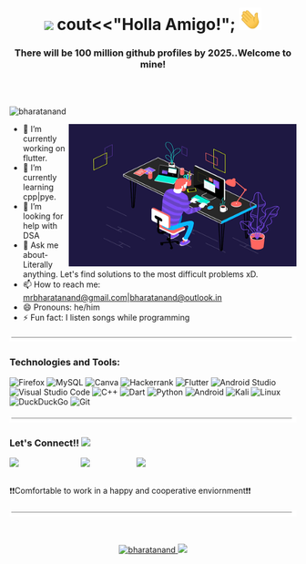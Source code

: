 <h1 align="center">
  <a target="_blank">
    <img src="https://github.com/bharatanand/bharatanand/blob/99ab8e12527eb16c42bd5aa3a4cfc945f91639d9/Elements/image_processing20210909-443-1n6fvk3.gif" width="24" style="max-width:100%;">
  </a>
  cout<<"Holla Amigo!";
  <a target="_blank">
    <img src="https://github.com/tejas-trivedi/tejas-trivedi/blob/main/Hi.gif" width="40" />
  </a>
  <br/>
  <h3 align="center">There will be 100 million github profiles by 2025..Welcome to mine!</h3>
</h1>
<br/>
<br/>
<a target="_blank">
  
<p align="left"> <img src="https://komarev.com/ghpvc/?username=bharatanand&label=Profile%20views&color=0e75b6&style=flat" alt="bharatanand" /> </p>
  <img align="right" height="250" width="400" alt="GIF" src="https://github.com/bharatanand/bharatanand/blob/99ab8e12527eb16c42bd5aa3a4cfc945f91639d9/Elements/job.gif">
</a>

 - 🔭 I’m currently working on flutter.
 - 🌱 I’m currently learning cpp|pye.
 - 🤔 I’m looking for help with DSA
 - 💬 Ask me about- Literally anything. Let's find solutions to the most difficult problems xD.
 - 📫 How to reach me: mrbharatanand@gmail.com|bharatanand@outlook.in
 - 😄 Pronouns: he/him
 - ⚡ Fun fact: I listen songs while programming

<img src="https://github.com/tejas-trivedi/tejas-trivedi/blob/main/border.gif" width="1100" height="10"></h2>

### Technologies and Tools:
![Firefox](https://img.shields.io/badge/Firefox-FF7139?style=for-the-badge&logo=Firefox-Browser&logoColor=white)
![MySQL](https://img.shields.io/badge/mysql-%2300f.svg?style=for-the-badge&logo=mysql&logoColor=white)
![Canva](https://img.shields.io/badge/Canva-%2300C4CC.svg?style=for-the-badge&logo=Canva&logoColor=white)
![Hackerrank](https://img.shields.io/badge/-Hackerrank-2EC866?style=for-the-badge&logo=HackerRank&logoColor=white)
![Flutter](https://img.shields.io/badge/Flutter-%2302569B.svg?style=for-the-badge&logo=Flutter&logoColor=white)
![Android Studio](https://img.shields.io/badge/Android%20Studio-3DDC84.svg?style=for-the-badge&logo=android-studio&logoColor=white)
![Visual Studio Code](https://img.shields.io/badge/Visual%20Studio%20Code-0078d7.svg?style=for-the-badge&logo=visual-studio-code&logoColor=white)
![C++](https://img.shields.io/badge/c++-%2300599C.svg?style=for-the-badge&logo=c%2B%2B&logoColor=white)
![Dart](https://img.shields.io/badge/dart-%230175C2.svg?style=for-the-badge&logo=dart&logoColor=white)
![Python](https://img.shields.io/badge/python-3670A0?style=for-the-badge&logo=python&logoColor=ffdd54)
![Android](https://img.shields.io/badge/Android-3DDC84?style=for-the-badge&logo=android&logoColor=white)
![Kali](https://img.shields.io/badge/Kali-268BEE?style=for-the-badge&logo=kalilinux&logoColor=white)
![Linux](https://img.shields.io/badge/Linux-FCC624?style=for-the-badge&logo=linux&logoColor=black)
![DuckDuckGo](https://img.shields.io/badge/DuckDuckGo-DE5833?style=for-the-badge&logo=DuckDuckGo&logoColor=white)
![Git](https://img.shields.io/badge/git-%23F05033.svg?style=for-the-badge&logo=git&logoColor=white)



<img src="https://github.com/tejas-trivedi/tejas-trivedi/blob/main/border.gif" width="1100" height="10"></h2>

### Let's Connect!! <img src="https://github.com/PulkitSinghDev/PulkitSinghDev/blob/main/Handshake.gif" height="25px" style="max-width:100%;">
<a href="https://www.linkedin.com/in/tejas-trivedi9/">
  <img align="left" width="125px" src="https://img.shields.io/badge/LinkedIn-0077B5?style=for-the-badge&logo=linkedin&logoColor=white" />
</a>
<a href="mailto: mrbharatanand@gmail.com">
  <img align="left" width="98px" src="https://img.shields.io/badge/Gmail-D14836?style=for-the-badge&logo=gmail&logoColor=white" />
</a>
<a href="https://www.instagram.com/bharatanan.d/">
  <img align="left" width="135px" src="https://img.shields.io/badge/Instagram-E4405F?style=for-the-badge&logo=instagram&logoColor=white" />
</a>
<br/>
<br/>

:exclamation::exclamation:Comfortable to work in a happy and cooperative enviornment:exclamation::exclamation:
<br/>
<br/>
<img src="https://github.com/tejas-trivedi/tejas-trivedi/blob/main/border.gif" width="1100" height="10"></h2>

<br/>

<p align="center">
<a href="https://github.com/bharatanand">
<img height="180em" src="https://github-readme-streak-stats.herokuapp.com/?user=bharatanand&theme=algolia" alt="bharatanand" />
<img height="180em" src="https://github-readme-stats.vercel.app/api/top-langs/?username=bharatanand&hide=javascript,java&theme=merko"/></a>
</p>
</p>
